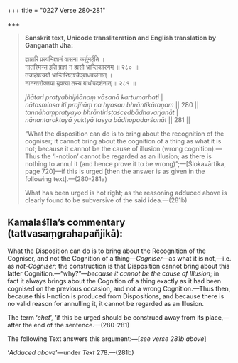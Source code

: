 +++
title = "0227 Verse 280-281"

+++
> **Sanskrit text, Unicode transliteration and English translation by Ganganath Jha:** 
>
> ज्ञातरि प्रत्यभिज्ञानं वासना कर्तुमर्हति ।  
> नातस्मिन्स इति प्रज्ञां न ह्यसौ भ्रान्तिकारणम् ॥ २८० ॥  
> तन्नाहंप्रत्ययो भ्रान्तिरिष्टश्चेद्बाधवर्जनात् ।  
> नानन्तरोक्तया युक्त्या तस्य बाधोपदर्शनात् ॥ २८१ ॥ 
>
> *jñātari pratyabhijñānaṃ vāsanā kartumarhati* \|  
> *nātasminsa iti prajñāṃ na hyasau bhrāntikāraṇam* \|\| 280 \|\|  
> *tannāhaṃpratyayo bhrāntiriṣṭaścedbādhavarjanāt* \|  
> *nānantaroktayā yuktyā tasya bādhopadarśanāt* \|\| 281 \|\| 
>
> “What the disposition can do is to bring about the recognition of the cogniser; it cannot bring about the cognition of a thing as what it is not; because it cannot be the cause of illusion (wrong cognition).—Thus the ‘I-notion’ cannot be regarded as an illusion; as there is nothing to annul it (and hence prove it to be wrong)”;—[Ślokavārtika, page 720]—if this is urged [then the answer is as given in the following text].—(280-281a) 
>
> What has been urged is hot right; as the reasoning adduced above is clearly found to be subversive of the said idea.—(281b)



## Kamalaśīla’s commentary (tattvasaṃgrahapañjikā):

What the Disposition can do is to bring about the Recognition of the Cogniser, and not the Cognition of a thing—*Cogniser*—as what it is not,—i.e. as *not-Cogniser*; the construction is that Disposition cannot bring about this latter Cognition.—“why?”—*because it cannot be the cause of Illusion*; in fact it always brings about the Cognition of a thing exactly as it had been cognised on the previous occasion, and not a wrong Cognition.—Thus then, because this I-notion is produced from Dispositions, and because there is no valid reason for annulling it, it cannot be regarded as an Illusion.

The term ‘*chet*’, ‘if this be urged should be construed away from its place,—after the end of the sentence.—(280-281)

The following Text answers this argument:—[*see verse 281b above*]

‘*Adduced above*’—under *Text* 278.—(281b)


